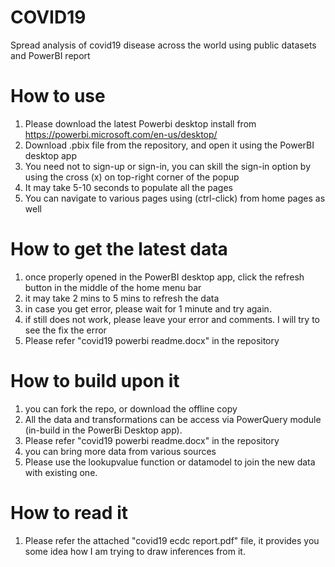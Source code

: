 # COVID19
Spread analysis of covid19 disease across the world using public datasets and PowerBI report

# How to use
1) Please download the latest Powerbi desktop install from https://powerbi.microsoft.com/en-us/desktop/
2) Download .pbix file from the repository, and open it using the PowerBI desktop app
3) You need not to sign-up or sign-in, you can skill the sign-in option by using the cross (x) on top-right corner of the popup
4) It may take 5-10 seconds to populate all the pages
5) You can navigate to various pages using (ctrl-click) from home pages as well

# How to get the latest data
1) once properly opened in the PowerBI desktop app, click the refresh button in the middle of the home menu bar
2) it may take 2 mins to 5 mins to refresh the data
3) in case you get error, please wait for 1 minute and try again.
4) if still does not work, please leave your error and comments. I will try to see the fix the error
5) Please refer "covid19 powerbi readme.docx" in the repository

# How to build upon it
1) you can fork the repo, or download the offline copy
2) All the data and transformations can be access via PowerQuery module (in-build in the PowerBi Desktop app).
3) Please refer "covid19 powerbi readme.docx" in the repository
4) you can bring more data from various sources
5) Please use the lookupvalue function or datamodel to join the new data with existing one.

# How to read it
1) Please refer the attached "covid19 ecdc report.pdf" file, it provides you some idea how I am trying to draw inferences from it.
